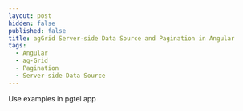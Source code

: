```yaml
---
layout: post
hidden: false
published: false
title: agGrid Server-side Data Source and Pagination in Angular
tags:
  - Angular
  - ag-Grid
  - Pagination
  - Server-side Data Source
---
```

Use examples in pgtel app
